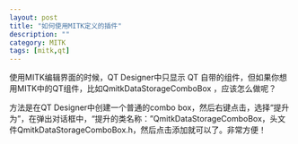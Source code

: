 ```yaml
---
layout: post
title: "如何使用MITK定义的插件"
description: ""
category: MITK
tags: [mitk,qt]
---
```



使用MITK编辑界面的时候，QT Designer中只显示 QT 自带的组件，但如果你想用MITK中的QT组件，比如QmitkDataStorageComboBox ，应该怎么做呢？

方法是在QT Designer中创建一个普通的combo box，然后右键点击，选择“提升为”，在弹出对话框中，“提升的类名称：”QmitkDataStorageComboBox，头文件QmitkDataStorageComboBox.h，然后点击添加就可以了。非常方便！